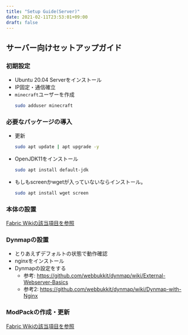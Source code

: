 ```yaml
---
title: "Setup Guide(Server)"
date: 2021-02-11T23:53:01+09:00
draft: false
---
```


## サーバー向けセットアップガイド
### 初期設定
* Ubuntu 20.04 Serverをインストール
* IP固定・通信確立
* `minecraft`ユーザーを作成
  ```bash
  sudo adduser minecraft
  ```

### 必要なパッケージの導入
* 更新
  ```bash
  sudo apt update | apt upgrade -y
  ```
* OpenJDK11をインストール
  ```bash
  sudo apt install default-jdk
  ```
* もしもscreenかwgetが入っていないならインストール。
  ```bash
  sudo apt install wget screen
  ```

### 本体の設置
[Fabric Wikiの該当項目を参照](https://fabricmc.net/wiki/player:tutorials:install_server)

### Dynmapの設置
* とりあえずデフォルトの状態で動作確認
* nginxをインストール
* Dynmapの設定をする
  * 参考: https://github.com/webbukkit/dynmap/wiki/External-Webserver-Basics
  * 参考2:   https://github.com/webbukkit/dynmap/wiki/Dynmap-with-Nginx

### ModPackの作成・更新
[Fabric Wikiの該当項目を参照](https://fabricmc.net/wiki/tutorial:mcupdater_modpacks)
